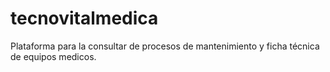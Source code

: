 # tecnovitalmedica
Plataforma para la consultar de procesos de mantenimiento y ficha técnica de equipos medicos.
